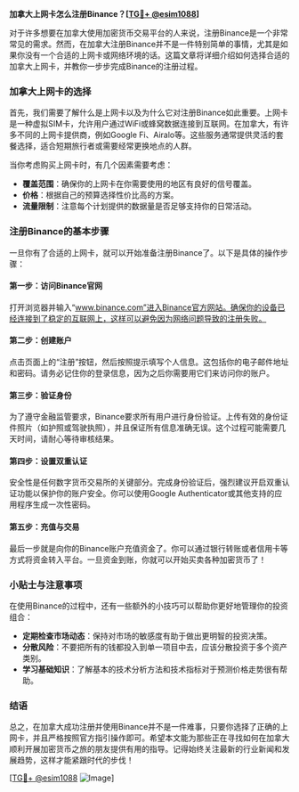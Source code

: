 **加拿大上网卡怎么注册Binance？[[TG💪+ @esim1088](https://t.me/s/esim1088)]**

对于许多想要在加拿大使用加密货币交易平台的人来说，注册Binance是一个非常常见的需求。然而，在加拿大注册Binance并不是一件特别简单的事情，尤其是如果你没有一个合适的上网卡或网络环境的话。这篇文章将详细介绍如何选择合适的加拿大上网卡，并教你一步步完成Binance的注册过程。

### 加拿大上网卡的选择

首先，我们需要了解什么是上网卡以及为什么它对注册Binance如此重要。上网卡是一种虚拟SIM卡，允许用户通过WiFi或蜂窝数据连接到互联网。在加拿大，有许多不同的上网卡提供商，例如Google Fi、Airalo等。这些服务通常提供灵活的套餐选择，适合短期旅行者或需要经常更换地点的人群。

当你考虑购买上网卡时，有几个因素需要考虑：
- **覆盖范围**：确保你的上网卡在你需要使用的地区有良好的信号覆盖。
- **价格**：根据自己的预算选择性价比高的方案。
- **流量限制**：注意每个计划提供的数据量是否足够支持你的日常活动。

### 注册Binance的基本步骤

一旦你有了合适的上网卡，就可以开始准备注册Binance了。以下是具体的操作步骤：

#### 第一步：访问Binance官网
打开浏览器并输入“www.binance.com”进入Binance官方网站。确保你的设备已经连接到了稳定的互联网上，这样可以避免因为网络问题导致的注册失败。

#### 第二步：创建账户
点击页面上的“注册”按钮，然后按照提示填写个人信息。这包括你的电子邮件地址和密码。请务必记住你的登录信息，因为之后你需要用它们来访问你的账户。

#### 第三步：验证身份
为了遵守金融监管要求，Binance要求所有用户进行身份验证。上传有效的身份证件照片（如护照或驾驶执照），并且保证所有信息准确无误。这个过程可能需要几天时间，请耐心等待审核结果。

#### 第四步：设置双重认证
安全性是任何数字货币交易所的关键部分。完成身份验证后，强烈建议开启双重认证功能以保护你的账户安全。你可以使用Google Authenticator或其他支持的应用程序生成一次性密码。

#### 第五步：充值与交易
最后一步就是向你的Binance账户充值资金了。你可以通过银行转账或者信用卡等方式将资金转入平台。一旦资金到账，你就可以开始买卖各种加密货币了！

### 小贴士与注意事项

在使用Binance的过程中，还有一些额外的小技巧可以帮助你更好地管理你的投资组合：

- **定期检查市场动态**：保持对市场的敏感度有助于做出更明智的投资决策。
- **分散风险**：不要把所有的钱都投入到单一项目中去，应该分散投资于多个资产类别。
- **学习基础知识**：了解基本的技术分析方法和技术指标对于预测价格走势很有帮助。

### 结语

总之，在加拿大成功注册并使用Binance并不是一件难事，只要你选择了正确的上网卡，并且严格按照官方指引操作即可。希望本文能为那些正在寻找如何在加拿大顺利开展加密货币之旅的朋友提供有用的指导。记得始终关注最新的行业新闻和发展趋势，这样才能紧跟时代的步伐！

[[TG💪+ @esim1088](https://t.me/s/esim1088) ![Image](https://i.postimg.cc/4NQfJmqS/Snipaste-2025-05-13-00-14-12.png)]